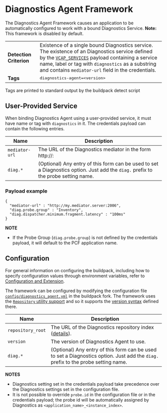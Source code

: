 # Diagnostics Agent Framework
The Diagnostics Agent Framework causes an application to be automatically configured to work with a bound Diagnostics Service.  **Note:** This framework is disabled by default.

<table>
  <tr>
    <td><strong>Detection Criterion</strong></td><td>Existence of a single bound Diagnostics service. The existence of an Diagnostics service defined by the <a href="http://docs.cloudfoundry.org/devguide/deploy-apps/environment-variable.html#VCAP-SERVICES"><code>VCAP_SERVICES</code></a> payload containing a service name, label or tag with <code>diagnostics</code> as a substring and contains <code>mediator-url</code> field in the credentials.
</td>
  </tr>
  <tr>
    <td><strong>Tags</strong></td><td><tt>diagnostics-agent=&lt;version&gt;</tt></td>
  </tr>
</table>
Tags are printed to standard output by the buildpack detect script

## User-Provided Service
When binding Diagnostics Agent using a user-provided service, it must have name or tag with `diagnostics` in it. The credentials payload can contain the following entries.

| Name | Description
| ---- | -----------
| `mediator-url` | The URL of the Diagnostics mediator in the form http://<host>:<port>
| `diag.*` | (Optional) Any entry of this form can be used to set a Diagnostics option. Just add the `diag.` prefix to the probe setting name.

### Payload example
```
{
  "mediator-url" : "http://my.mediator.server:2006",
  "diag.probe.group" : "Inventory",
  "diag.dispatcher.minimum.fragment.latency" : "100ms"
}
```

**NOTE**

* If the Probe Group (`diag.probe.group`) is not defined by the credentials payload, it will default to the PCF application name.

## Configuration
For general information on configuring the buildpack, including how to specify configuration values through environment variables, refer to [Configuration and Extension][].

The framework can be configured by modifying the configuration file [`config/diagnostics_agent.yml`][] in the buildpack fork. The framework uses the [`Repository` utility support][repositories] and so it supports the [version syntax][] defined there.

| Name | Description
| ---- | -----------
| `repository_root` | The URL of the Diagnostics repository index ([details][repositories]).
| `version` | The version of Diagnostics Agent to use.
| `diag.*` | (Optional) Any entry of this form can be used to set a Diagnostics option. Just add the `diag.` prefix to the probe setting name.

**NOTES**

* Diagnostics setting set in the credentials payload take precedence over the Diagnostics settings set in the configuration file.
* It is not possible to override `probe.id` in the configuration file or in the credentials payload; the probe id will be automatically assigned by Diagnostics as `<application_name>_<instance_index>`.

[`config/diagnostics_agent.yml`]: ../config/diagnostics_agent.yml
[Configuration and Extension]: ../README.md#configuration-and-extension
[repositories]: extending-repositories.md
[version syntax]: extending-repositories.md#version-syntax-and-ordering
